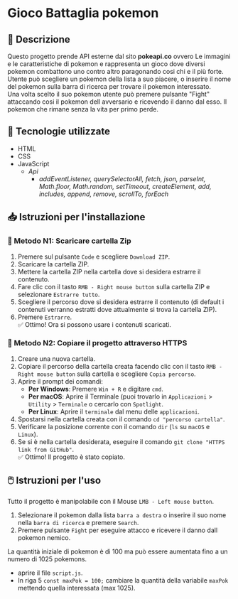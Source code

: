 # Gioco Battaglia pokemon

## 📝 Descrizione
Questo progetto prende API esterne dal sito **pokeapi.co** ovvero Le immagini e le caratteristiche di pokemon e rappresenta un gioco dove diversi pokemon combattono uno contro altro paragonando cosi chi e il più forte.
<br>Utente può scegliere un pokemon della lista a suo piacere, o inserire il nome del pokemon sulla barra di ricerca per trovare il pokemon interessato.</br> 
Una volta scelto il suo pokemon utente può premere pulsante "Fight" attaccando cosi il pokemon dell avversario e ricevendo il danno dal esso.
Il pokemon che rimane senza la vita per primo perde.

## 🔧 Tecnologie utilizzate
- HTML
- CSS
- JavaScript
    - *Api*
        - *addEventListener, querySelectorAll, fetch, json, parseInt, Math.floor, Math.random, setTimeout, createElement, add, includes, append, remove, scrollTo, forEach*
  
## 📥 Istruzioni per l'installazione

  ### :small_blue_diamond: Metodo N1: Scaricare cartella Zip
  1. Premere sul pulsante `Code` e scegliere `Download ZIP`.
  2. Scaricare la cartella ZIP.
  3. Mettere la cartella ZIP nella cartella dove si desidera estrarre il contenuto.
  4. Fare clic con il tasto `RMB - Right mouse button` sulla cartella ZIP e selezionare `Estrarre tutto`.
  5. Scegliere il percorso dove si desidera estrarre il contenuto (di default i contenuti verranno estratti dove attualmente si trova la cartella ZIP).
  6. Premere `Estrarre`.
  <br>✅ Ottimo! Ora si possono usare i contenuti scaricati.</br>

### :small_blue_diamond: Metodo N2: Copiare il progetto attraverso HTTPS
1. Creare una nuova cartella.
2. Copiare il percorso della cartella creata facendo clic con il tasto `RMB - Right mouse button` sulla cartella e scegliere `Copia percorso`.
3. Aprire il prompt dei comandi:
    - **Per Windows**: Premere `Win + R` e digitare `cmd`.
    - **Per macOS**: Aprire il Terminale (puoi trovarlo in `Applicazioni` > `Utility` > `Terminale` o cercarlo con `Spotlight`.
    - **Per Linux**: Aprire il `terminale` dal menu delle `applicazioni`.
4. Spostarsi nella cartella creata con il comando `cd "percorso cartella"`.
5. Verificare la posizione corrente con il comando `dir` (`ls` su `macOS` e `Linux`).
6. Se si è nella cartella desiderata, eseguire il comando `git clone "HTTPS link from GitHub"`.
<br>✅ Ottimo! Il progetto è stato copiato.</br>

## 🖱️ Istruzioni per l'uso
Tutto il progetto è manipolabile con il Mouse `LMB - Left mouse button`.

1. Selezionare il pokemon dalla lista `barra a destra` o inserire il suo nome nella `barra di ricerca` e premere `Search`.
2. Premere pulsante `Fight` per eseguire attacco e ricevere il danno dall pokemon nemico.

La quantità iniziale di pokemon è di 100 ma può essere aumentata fino a un numero di 1025 pokemons. 
  - aprire il file `script.js`.
  - In riga 5 `const maxPok = 100;` cambiare la quantità della variabile `maxPok` mettendo quella interessata (max 1025).
